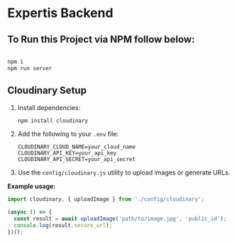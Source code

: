 # Expertis Backend

## To Run this Project via NPM follow below:

```bash

npm i
npm run server

```

## Cloudinary Setup

1. Install dependencies:
   ```sh
   npm install cloudinary
   ```
2. Add the following to your `.env` file:
   ```env
   CLOUDINARY_CLOUD_NAME=your_cloud_name
   CLOUDINARY_API_KEY=your_api_key
   CLOUDINARY_API_SECRET=your_api_secret
   ```
3. Use the `config/cloudinary.js` utility to upload images or generate URLs.

**Example usage:**
```js
import cloudinary, { uploadImage } from './config/cloudinary';

(async () => {
  const result = await uploadImage('path/to/image.jpg', 'public_id');
  console.log(result.secure_url);
})();
```
